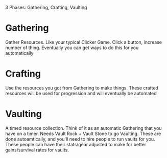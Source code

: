 3 Phases:
Gathering, Crafting, Vaulting

# Gathering
Gather Resources. Like your typical Clicker Game.
Click a button, increase number of thing.
Eventually you can get ways to do this for you automatically

# Crafting
Use the resources you got from Gathering to make things.
These crafted resources will be used for progression and will eventually be automated

# Vaulting
A timed resource collection. Think of it as an automatic Gathering that you have on a timer.
Needs Vault Rock + Vault Stone to go Vaulting.
These are done autoamtically, and you'll need to hire people to run vaults for you.
These people can have their stats/gear adjusted to make for better gains/survival rates for vaults.
